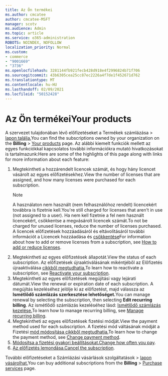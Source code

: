 ```yaml
---
title: Az Ön termékei
ms.author: cmcatee
author: cmcatee-MSFT
manager: scotv
ms.audience: Admin
ms.topic: article
ms.service: o365-administration
ROBOTS: NOINDEX, NOFOLLOW
localization_priority: Normal
ms.custom:
- commerce
- "9001669"
- "3736"
ms.openlocfilehash: 3281144fb921fecb428d918e4f2996824b71f706
ms.sourcegitcommit: 43b6305cea25cc87ec2226a4f7de1f452671d762
ms.translationtype: MT
ms.contentlocale: hu-HU
ms.lasthandoff: 02/09/2021
ms.locfileid: "50152428"
---
```

# <a name="your-products"></a><span data-ttu-id="3e3ea-102">Az Ön termékei</span><span class="sxs-lookup"><span data-stu-id="3e3ea-102">Your products</span></span>

<span data-ttu-id="3e3ea-103">A szervezet tulajdonában lévő előfizetéseket a Termékek számlázása  >  [lapon találja.](https://go.microsoft.com/fwlink/p/?linkid=842054)</span><span class="sxs-lookup"><span data-stu-id="3e3ea-103">You can find the subscriptions owned by your organization on the **Billing** > [Your products](https://go.microsoft.com/fwlink/p/?linkid=842054) page.</span></span> <span data-ttu-id="3e3ea-104">Az alábbi kiemelt funkciók mellett az egyes funkciókkal kapcsolatos további információkra mutató hivatkozásokat is tartalmazunk:</span><span class="sxs-lookup"><span data-stu-id="3e3ea-104">Here are some of the highlights of this page along with links for more information about each feature:</span></span>

1. <span data-ttu-id="3e3ea-105">Megtekintheti a hozzárendelt licencek számát, és hogy hány licencet vásárolt az egyes előfizetésekhez.</span><span class="sxs-lookup"><span data-stu-id="3e3ea-105">View the number of licenses that are assigned, and how many licenses were purchased for each subscription.</span></span>
    > [!NOTE]
    > <span data-ttu-id="3e3ea-106">A használaton nem használt (nem felhasználóhoz rendelt) licencekért továbbra is fizetnie kell.</span><span class="sxs-lookup"><span data-stu-id="3e3ea-106">You're still charged for licenses that aren't in use (not assigned to a user).</span></span> <span data-ttu-id="3e3ea-107">Ha nem kell fizetnie a fel nem használt licencekért, csökkentse a megvásárolt licencek számát.</span><span class="sxs-lookup"><span data-stu-id="3e3ea-107">To not be charged for unused licenses, reduce the number of licenses purchased.</span></span> <span data-ttu-id="3e3ea-108">A licencek előfizetések hozzáadásáról és eltávolításáról további információt a Licencek hozzáadása és [csökkentése](https://docs.microsoft.com/alchemyinsights/how-to-add-or-reduce-licenses)</span><span class="sxs-lookup"><span data-stu-id="3e3ea-108">For information about how to add or remove licenses from a subscription, see [How to add or reduce licenses](https://docs.microsoft.com/alchemyinsights/how-to-add-or-reduce-licenses).</span></span>
2. <span data-ttu-id="3e3ea-109">Megtekintheti az egyes előfizetések állapotát.</span><span class="sxs-lookup"><span data-stu-id="3e3ea-109">View the status of each subscription.</span></span> <span data-ttu-id="3e3ea-110">Az előfizetések újraaktiválásának mikéntjéből az Előfizetés újraaktiválása [cikkből megtudhatja.](reactivate-your-subscription.md)</span><span class="sxs-lookup"><span data-stu-id="3e3ea-110">To learn how to reactivate a subscription, see [Reactivate your subscription](reactivate-your-subscription.md).</span></span>
3. <span data-ttu-id="3e3ea-111">Megtekintheti az egyes előfizetések megújítási vagy lejárati dátumát.</span><span class="sxs-lookup"><span data-stu-id="3e3ea-111">View the renewal or expiration date of each subscription.</span></span> <span data-ttu-id="3e3ea-112">A megújítás kezeléséhez jelölje ki az előfizetést, majd válassza az **Ismétlődő számlázás szerkesztése lehetőséget.**</span><span class="sxs-lookup"><span data-stu-id="3e3ea-112">You can manage renewal by selecting the subscription, then selecting **Edit recurring billing**.</span></span> <span data-ttu-id="3e3ea-113">Az ismétlődő számlázás kezeléséhez lásd: [Ismétlődő számlázás kezelése.](manage-auto-renewal.md)</span><span class="sxs-lookup"><span data-stu-id="3e3ea-113">To learn how to manage recurring billing, see [Manage recurring billing](manage-auto-renewal.md).</span></span>
4. <span data-ttu-id="3e3ea-114">Megtekintheti az egyes előfizetések fizetési módját.</span><span class="sxs-lookup"><span data-stu-id="3e3ea-114">View the payment method used for each subscription.</span></span> <span data-ttu-id="3e3ea-115">A fizetési mód váltásának módját a Fizetési [mód módosítása cikkből megtudhatja.](change-payment-method.md)</span><span class="sxs-lookup"><span data-stu-id="3e3ea-115">To learn how to change the payment method, see [Change payment method](change-payment-method.md).</span></span>
5. <span data-ttu-id="3e3ea-116">[Módosítsa a fizetési gyakori beállításokat.](change-how-often-you-pay.md)</span><span class="sxs-lookup"><span data-stu-id="3e3ea-116">[Change how often you pay](change-how-often-you-pay.md).</span></span>
6. <span data-ttu-id="3e3ea-117">[Az előfizetés lemondása.](https://go.microsoft.com/fwlink/?linkid=2119113)</span><span class="sxs-lookup"><span data-stu-id="3e3ea-117">[Cancel the subscription](https://go.microsoft.com/fwlink/?linkid=2119113).</span></span>

<span data-ttu-id="3e3ea-118">További előfizetéseket a Számlázási vásárlások szolgáltatások  >  [lapon vásárolhat.](https://go.microsoft.com/fwlink/p/?linkid=868433)</span><span class="sxs-lookup"><span data-stu-id="3e3ea-118">You can buy additional subscriptions from the **Billing** > [Purchase services](https://go.microsoft.com/fwlink/p/?linkid=868433) page.</span></span>